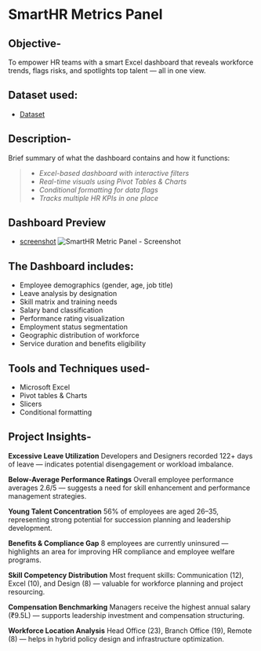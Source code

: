 # SmartHR Metrics Panel

## Objective-
   To empower HR teams with a smart Excel dashboard that reveals workforce trends, flags risks, and spotlights top talent — all in one view.

## Dataset used:
-  <a href="https://github.com/Neha-Kashyap-15/HR_KPI_Performance_Tracker/blob/main/SmartHR%20Metric%20Panel.xlsx">Dataset</a>


## Description-
   Brief summary of what the dashboard contains and how it functions:

> - *Excel-based dashboard with interactive filters*  
> - *Real-time visuals using Pivot Tables & Charts*  
> - *Conditional formatting for data flags*  
> - *Tracks multiple HR KPIs in one place*

## Dashboard Preview
- <a href="https://github.com/Neha-Kashyap-15/HR_KPI_Performance_Tracker/blob/main/SmartHR%20Metric%20Panel%20-%20Screenshot.png">screenshot</a>
![SmartHR Metric Panel - Screenshot](https://github.com/user-attachments/assets/98437f3f-0aeb-400b-9a07-5c6d94cdacb0)


##  The Dashboard includes:

  - Employee demographics (gender, age, job title)
  - Leave analysis by designation
  - Skill matrix and training needs
  - Salary band classification
  - Performance rating visualization
  - Employment status segmentation
  - Geographic distribution of workforce
  - Service duration and benefits eligibility

 ## Tools and Techniques used-

  - Microsoft Excel
  - Pivot tables & Charts
  - Slicers
  - Conditional formatting

 ## Project Insights-

  **Excessive Leave Utilization**
    Developers and Designers recorded 122+ days of leave — indicates potential disengagement or workload imbalance.

  **Below-Average Performance Ratings**
    Overall employee performance averages 2.6/5 — suggests a need for skill enhancement and performance management strategies.

 **Young Talent Concentration**
   56% of employees are aged 26–35, representing strong potential for succession planning and leadership development.

**Benefits & Compliance Gap**
  8 employees are currently uninsured — highlights an area for improving HR compliance and employee welfare programs.

**Skill Competency Distribution**
  Most frequent skills: Communication (12), Excel (10), and Design (8) — valuable for workforce planning and project resourcing.

**Compensation Benchmarking**
  Managers receive the highest annual salary (₹9.5L) — supports leadership investment and compensation structuring.

**Workforce Location Analysis**
  Head Office (23), Branch Office (19), Remote (8) — helps in hybrid policy design and infrastructure optimization.

   

 
